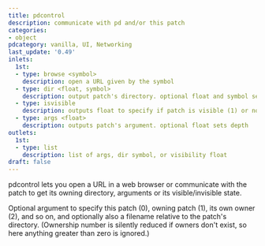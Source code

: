 ```yaml
---
title: pdcontrol
description: communicate with pd and/or this patch
categories:
- object
pdcategory: vanilla, UI, Networking
last_update: '0.49'
inlets:
  1st:
  - type: browse <symbol>
    description: open a URL given by the symbol
  - type: dir <float, symbol>
    description: output patch's directory. optional float and symbol set depth and file name
  - type: isvisible
    description: outputs float to specify if patch is visible (1) or not (0)
  - type: args <float>
    description: outputs patch's argument. optional float sets depth
outlets:
  1st:
  - type: list
    description: list of args, dir symbol, or visibility float
draft: false
---
```

pdcontrol lets you open a URL in a web browser or communicate with the patch to get its owning directory, arguments or its visible/invisible state.

Optional argument to specify this patch (0), owning patch (1), its own owner (2), and so on, and optionally also a filename relative to the patch's directory. (Ownership number is silently reduced if owners don't exist, so here anything greater than zero is ignored.)

